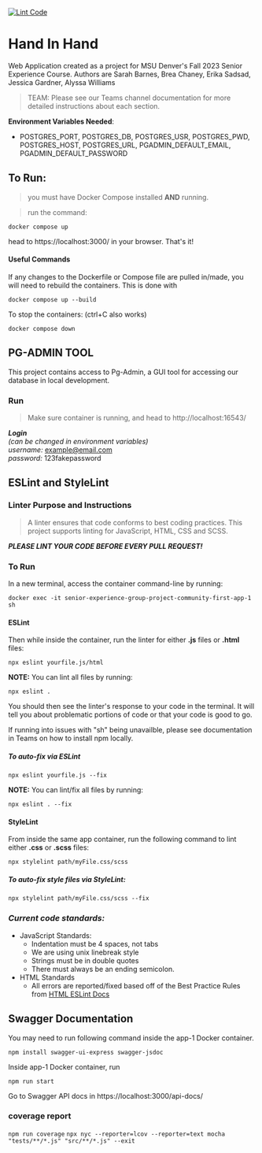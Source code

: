 [![Lint Code](https://github.com/msu-denver/senior-experience-group-project-community-first/actions/workflows/lint.yml/badge.svg)](https://github.com/msu-denver/senior-experience-group-project-community-first/actions/workflows/lint.yml)
# Hand In Hand
Web Application created as a project for MSU Denver's Fall 2023 Senior Experience Course.  Authors are Sarah Barnes, Brea Chaney, Erika Sadsad, Jessica Gardner, Alyssa Williams 

>TEAM: Please see our Teams channel documentation for more detailed instructions about each section.


**Environment Variables Needed**:  
- POSTGRES_PORT, POSTGRES_DB, POSTGRES_USR, POSTGRES_PWD, POSTGRES_HOST, POSTGRES_URL, PGADMIN_DEFAULT_EMAIL,  PGADMIN_DEFAULT_PASSWORD


## To Run: 

>you must have Docker Compose installed **AND** running. 

>run the command:   
```
docker compose up
```

head to https://localhost:3000/ in your browser. That's it! 



#### **Useful Commands**
If any changes to the Dockerfile or Compose file are pulled in/made, you will need to rebuild the containers. This is done with   
```
docker compose up --build
```  

To stop the containers: (ctrl+C also works)

```
docker compose down
```


## PG-ADMIN TOOL ##
This project contains access to Pg-Admin, a GUI tool for accessing our database in local development. 

### Run ###
>Make sure container is running, and head to 
http://localhost:16543/  

***Login***  
*(can be changed in environment variables)*  
*username:* example@email.com  
*password:* 123fakepassword 


## ESLint and StyleLint
### Linter Purpose and Instructions

>A linter ensures that code conforms to best coding practices. This project supports linting for JavaScript, HTML, CSS and SCSS.   

_**PLEASE LINT YOUR CODE BEFORE EVERY PULL REQUEST!**_

### To Run
In a new terminal, access the container command-line by running:
    
```
docker exec -it senior-experience-group-project-community-first-app-1 sh
```
#### ESLint 
Then while inside the container, run the linter for either **.js** files or **.html** files: 
 
```
npx eslint yourfile.js/html
```
**NOTE:** You can lint all files by running: 
```
npx eslint .
```
You should then see the linter's response to your code in the terminal. It will tell you about problematic portions of code or that your code is good to go.

If running into issues with "sh" being unavailble, please see documentation in Teams on how to install npm locally. 

##### To auto-fix via ESLint
 
```
npx eslint yourfile.js --fix
```
**NOTE:** You can lint/fix all files by running: 
```
npx eslint . --fix
```

#### StyleLint 
From inside the same app container, run the following command to lint either **.css** or **.scss** files:  
```
npx stylelint path/myFile.css/scss
```

##### To auto-fix style files via StyleLint: 
```
npx stylelint path/myFile.css/scss --fix
```

### *Current code standards:*
- JavaScript Standards: 
   - Indentation must be 4 spaces, not tabs
   - We are using unix linebreak style
   - Strings must be in double quotes
   - There must always be an ending semicolon. 
- HTML Standards 
   - All errors are reported/fixed based off of the Best Practice Rules from [HTML ESLint Docs](https://yeonjuan.github.io/html-eslint/docs/rules/)


## Swagger Documentation ##
You may need to run following command inside the app-1 Docker container.
```
npm install swagger-ui-express swagger-jsdoc
```

Inside app-1 Docker container, run
```
npm run start
```

Go to Swagger API docs in https://localhost:3000/api-docs/ 


### coverage report
`npm run coverage`
`npx nyc --reporter=lcov --reporter=text mocha   "tests/**/*.js" "src/**/*.js" --exit`
